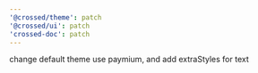```yaml
---
'@crossed/theme': patch
'@crossed/ui': patch
'crossed-doc': patch
---
```


change default theme use paymium, and add extraStyles for text
